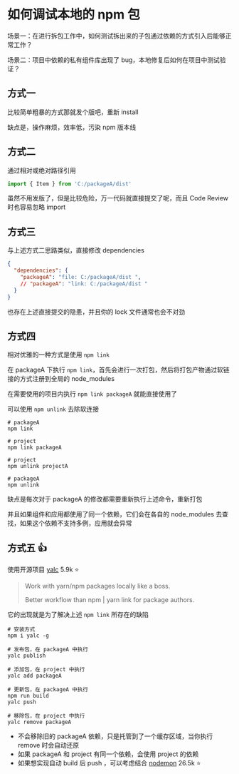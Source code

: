 # 如何调试本地的 npm 包

场景一：在进行拆包工作中，如何测试拆出来的子包通过依赖的方式引入后能够正常工作？

场景二：项目中依赖的私有组件库出现了 bug，本地修复后如何在项目中测试验证？

## 方式一

比较简单粗暴的方式那就发个版吧，重新 install

缺点是，操作麻烦，效率低，污染 npm 版本线


## 方式二

通过相对或绝对路径引用

```javascript
import { Item } from 'C:/packageA/dist'
```

虽然不用发版了，但是比较危险，万一代码就直接提交了呢，而且 Code Review 时也容易忽略 import


## 方式三

与上述方式二思路类似，直接修改 dependencies

```json
{
  "dependencies": {
    "packageA": "file: C:/packageA/dist ",
    // "packageA": "link: C:/packageA/dist "
  }
}
```

也存在上述直接提交的隐患，并且你的 lock 文件通常也会不对劲

## 方式四

相对优雅的一种方式是使用 `npm link`

在 packageA 下执行 `npm link`，首先会进行一次打包，然后将打包产物通过软链接的方式注册到全局的 node_modules

在需要使用的项目内执行 `npm link packageA` 就能直接使用了

可以使用 `npm unlink` 去除软连接

```shell
# packageA
npm link 

# project
npm link packageA

# project
npm unlink projectA

# packageA
npm unlink

```

缺点是每次对于 packageA 的修改都需要重新执行上述命令，重新打包

并且如果组件和应用都使用了同一个依赖，它们会在各自的 node_modules 去查找，如果这个依赖不支持多例，应用就会异常

## 方式五 👍

使用开源项目 [yalc](https://github.com/wclr/yalc) 5.9k ⭐

> Work with yarn/npm packages locally like a boss.
> 
> Better workflow than npm | yarn link for package authors.

它的出现就是为了解决上述 `npm link` 所存在的缺陷

```shell
# 安装方式
npm i yalc -g

# 发布包，在 packageA 中执行
yalc publish

# 添加包，在 project 中执行
yalc add packageA

# 更新包，在 packageA 中执行
npm run build
yalc push

# 移除包，在 project 中执行
yalc remove packageA
```

- 不会移除旧的 packageA 依赖，只是托管到了一个缓存区域，当你执行 remove 时会自动还原
- 如果 packageA 和 project 有同一个依赖，会使用 project 的依赖
- 如果想实现自动 build 后 push ，可以考虑结合 [nodemon](https://github.com/remy/nodemon) 26.5k ⭐
